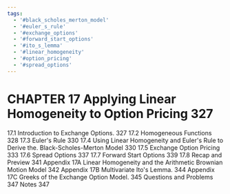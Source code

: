 ```yaml
---
tags:
  - '#black_scholes_merton_model'
  - '#euler_s_rule'
  - '#exchange_options'
  - '#forward_start_options'
  - '#ito_s_lemma'
  - '#linear_homogeneity'
  - '#option_pricing'
  - '#spread_options'
---
```

# CHAPTER 17 Applying Linear Homogeneity to Option Pricing 327

17.1 Introduction to Exchange Options. 327
17.2 Homogeneous Functions 328
17.3 Euler's Rule 330
17.4 Using Linear Homogeneity and Euler's Rule to Derive the.
Black-Scholes-Merton Model 330
17.5 Exchange Option Pricing 333
17.6 Spread Options 337
17.7 Forward Start Options 339
17.8 Recap and Preview 341
Appendix 17A Linear Homogeneity and the Arithmetic Brownian
Motion Model 342
Appendix 17B Multivariate Ito's Lemma. 344
Appendix 17C Greeks of the Exchange Option Model. 345
Questions and Problems 347
Notes 347
